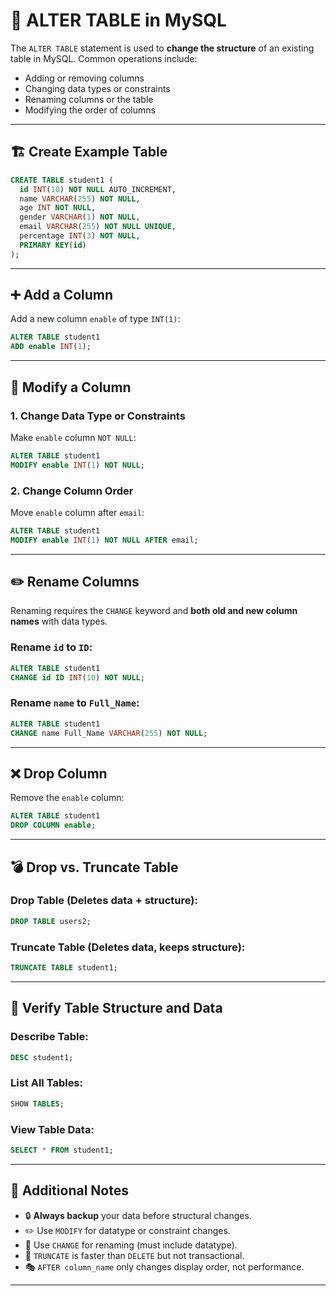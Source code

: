 
# 🔧 ALTER TABLE in MySQL 

The `ALTER TABLE` statement is used to **change the structure** of an existing table in MySQL. Common operations include:

* Adding or removing columns
* Changing data types or constraints
* Renaming columns or the table
* Modifying the order of columns

---

## 🏗️ Create Example Table

```sql
CREATE TABLE student1 (
  id INT(10) NOT NULL AUTO_INCREMENT,
  name VARCHAR(255) NOT NULL,
  age INT NOT NULL,
  gender VARCHAR(1) NOT NULL,
  email VARCHAR(255) NOT NULL UNIQUE,
  percentage INT(3) NOT NULL,
  PRIMARY KEY(id)
);
```

---

## ➕ Add a Column

Add a new column `enable` of type `INT(1)`:

```sql
ALTER TABLE student1
ADD enable INT(1);
```

---

## 🔁 Modify a Column

### 1. **Change Data Type or Constraints**

Make `enable` column `NOT NULL`:

```sql
ALTER TABLE student1
MODIFY enable INT(1) NOT NULL;
```

### 2. **Change Column Order**

Move `enable` column after `email`:

```sql
ALTER TABLE student1
MODIFY enable INT(1) NOT NULL AFTER email;
```

---

## ✏️ Rename Columns

Renaming requires the `CHANGE` keyword and **both old and new column names** with data types.

### Rename `id` to `ID`:

```sql
ALTER TABLE student1
CHANGE id ID INT(10) NOT NULL;
```

### Rename `name` to `Full_Name`:

```sql
ALTER TABLE student1
CHANGE name Full_Name VARCHAR(255) NOT NULL;
```

---

## ❌ Drop Column

Remove the `enable` column:

```sql
ALTER TABLE student1
DROP COLUMN enable;
```

---

## 💣 Drop vs. Truncate Table

### Drop Table (Deletes data + structure):

```sql
DROP TABLE users2;
```

### Truncate Table (Deletes data, keeps structure):

```sql
TRUNCATE TABLE student1;
```

---

## 🧾 Verify Table Structure and Data

### Describe Table:

```sql
DESC student1;
```

### List All Tables:

```sql
SHOW TABLES;
```

### View Table Data:

```sql
SELECT * FROM student1;
```

---

## 📝 Additional Notes

* 🔒 **Always backup** your data before structural changes.
* ✏️ Use `MODIFY` for datatype or constraint changes.
* 🔁 Use `CHANGE` for renaming (must include datatype).
* 🚀 `TRUNCATE` is faster than `DELETE` but not transactional.
* 🎭 `AFTER column_name` only changes display order, not performance.

---

